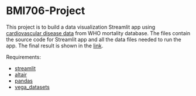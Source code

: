# BMI706-Project

This project is to build a data visualization Streamlit app using [cardiovascular disease data](https://platform.who.int/mortality/themes/theme-details/topics/topic-details/MDB/cardiovascular-diseases) from WHO mortality database. The files contain the source code for Streamlit app and all the data files needed to run the app. The final result is shown in the [link](https://bmi706-project-najyi8uqevrqyglgjsgy4d.streamlit.app/).

Requirements:
- [streamlit](https://docs.streamlit.io/get-started/installation)
- [altair](https://altair-viz.github.io/getting_started/installation.html)
- [pandas](https://pandas.pydata.org/docs/getting_started/install.html)
- [vega_datasets](https://anaconda.org/conda-forge/vega_datasets)
